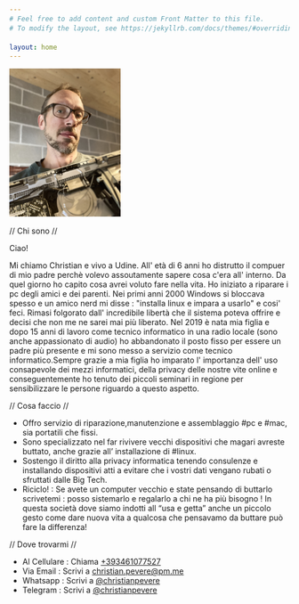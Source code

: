 ```yaml
---
# Feel free to add content and custom Front Matter to this file.
# To modify the layout, see https://jekyllrb.com/docs/themes/#overriding-theme-defaults

layout: home
---
```

<img src="/Images/me.png" alt="me" width="200"/>




// Chi sono //

Ciao!

Mi chiamo Christian e vivo a Udine. All' età di 6 anni ho distrutto il compuer di mio padre perchè volevo assoutamente sapere cosa c'era all' interno. Da quel giorno ho capito cosa avrei voluto fare nella vita. Ho iniziato a riparare i pc degli amici e dei parenti. Nei primi anni 2000 Windows si bloccava spesso e un amico nerd mi disse : "installa linux e impara a usarlo" e cosi' feci. Rimasi folgorato dall' incredibile libertà che il sistema poteva offrire e decisi che non me ne sarei mai più liberato. Nel 2019 è nata mia figlia e dopo 15 anni di lavoro come tecnico informatico in una radio locale (sono anche appassionato di audio) ho abbandonato il posto fisso per essere un padre più presente e mi sono messo a servizio come tecnico informatico.Sempre grazie a mia figlia ho imparato l' importanza dell' uso consapevole dei mezzi informatici, della privacy delle nostre vite online e conseguentemente ho tenuto dei piccoli seminari in regione per sensibilizzare le persone riguardo a questo aspetto.

// Cosa faccio //

- Offro servizio di riparazione,manutenzione e assemblaggio #pc e #mac, sia portatili che fissi. 
- Sono specializzato nel far rivivere vecchi dispositivi che magari avreste buttato, anche grazie all’ installazione di #linux.  
- Sostengo il diritto alla privacy informatica tenendo consulenze e installando dispositivi atti a evitare che i vostri dati vengano rubati o sfruttati dalle Big Tech. 
- Riciclo! : Se avete un computer vecchio e state pensando di buttarlo scrivetemi : posso sistemarlo e regalarlo a chi ne ha più bisogno ! In questa società dove siamo indotti all “usa e getta” anche un piccolo gesto come dare nuova vita a qualcosa che pensavamo da buttare può fare la differenza!

// Dove trovarmi //

- Al Cellulare : Chiama [+393461077527](tel:+393461077527)
- Via Email : Scrivi a [christian.pevere@pm.me](mailto:christian.pevere@pm.me)
- Whatsapp : Scrivi a [@christianpevere](https://wa.me/393461077527)
- Telegram : Scrivi a [@christianpevere](https://t.me/christianpevere)
